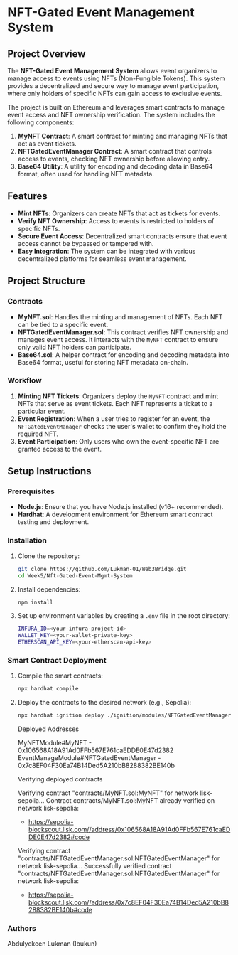 # NFT-Gated Event Management System

## Project Overview

The **NFT-Gated Event Management System** allows event organizers to manage access to events using NFTs (Non-Fungible Tokens). This system provides a decentralized and secure way to manage event participation, where only holders of specific NFTs can gain access to exclusive events.

The project is built on Ethereum and leverages smart contracts to manage event access and NFT ownership verification. The system includes the following components:

1. **MyNFT Contract**: A smart contract for minting and managing NFTs that act as event tickets.
2. **NFTGatedEventManager Contract**: A smart contract that controls access to events, checking NFT ownership before allowing entry.
3. **Base64 Utility**: A utility for encoding and decoding data in Base64 format, often used for handling NFT metadata.

## Features

- **Mint NFTs**: Organizers can create NFTs that act as tickets for events.
- **Verify NFT Ownership**: Access to events is restricted to holders of specific NFTs.
- **Secure Event Access**: Decentralized smart contracts ensure that event access cannot be bypassed or tampered with.
- **Easy Integration**: The system can be integrated with various decentralized platforms for seamless event management.

## Project Structure

### Contracts
- **MyNFT.sol**: Handles the minting and management of NFTs. Each NFT can be tied to a specific event.
- **NFTGatedEventManager.sol**: This contract verifies NFT ownership and manages event access. It interacts with the `MyNFT` contract to ensure only valid NFT holders can participate.
- **Base64.sol**: A helper contract for encoding and decoding metadata into Base64 format, useful for storing NFT metadata on-chain.

### Workflow

1. **Minting NFT Tickets**: Organizers deploy the `MyNFT` contract and mint NFTs that serve as event tickets. Each NFT represents a ticket to a particular event.
2. **Event Registration**: When a user tries to register for an event, the `NFTGatedEventManager` checks the user's wallet to confirm they hold the required NFT.
3. **Event Participation**: Only users who own the event-specific NFT are granted access to the event.

## Setup Instructions

### Prerequisites

- **Node.js**: Ensure that you have Node.js installed (v16+ recommended).
- **Hardhat**: A development environment for Ethereum smart contract testing and deployment.

### Installation

1. Clone the repository:
   ```bash
   git clone https://github.com/Lukman-01/Web3Bridge.git
   cd Week5/Nft-Gated-Event-Mgmt-System
   ```

2. Install dependencies:
   ```bash
   npm install
   ```

3. Set up environment variables by creating a `.env` file in the root directory:
   ```bash
   INFURA_ID=<your-infura-project-id>
   WALLET_KEY=<your-wallet-private-key>
   ETHERSCAN_API_KEY=<your-etherscan-api-key>
   ```

### Smart Contract Deployment

1. Compile the smart contracts:
   ```bash
   npx hardhat compile
   ```

2. Deploy the contracts to the desired network (e.g., Sepolia):
   ```bash
   npx hardhat ignition deploy ./ignition/modules/NFTGatedEventManager.ts --network lisk-sepolia --verify
   ```

   Deployed Addresses

   MyNFTModule#MyNFT - 0x106568A18A91Ad0FFb567E761caEDDE0E47d2382
   EventManageModule#NFTGatedEventManager - 0x7c8EF04F30Ea74B14Ded5A210bB8288382BE140b

   Verifying deployed contracts

   Verifying contract "contracts/MyNFT.sol:MyNFT" for network lisk-sepolia...
   Contract contracts/MyNFT.sol:MyNFT already verified on network lisk-sepolia:
   - https://sepolia-blockscout.lisk.com//address/0x106568A18A91Ad0FFb567E761caEDDE0E47d2382#code

   Verifying contract "contracts/NFTGatedEventManager.sol:NFTGatedEventManager" for network lisk-sepolia...
   Successfully verified contract "contracts/NFTGatedEventManager.sol:NFTGatedEventManager" for network lisk-sepolia:
   - https://sepolia-blockscout.lisk.com//address/0x7c8EF04F30Ea74B14Ded5A210bB8288382BE140b#code

### Authors

Abdulyekeen Lukman (Ibukun)